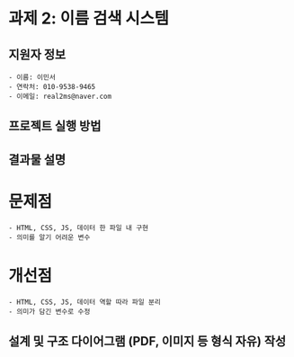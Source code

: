 # 과제 2: 이름 검색 시스템

## 지원자 정보
    - 이름: 이민서
    - 연락처: 010-9538-9465
    - 이메일: real2ms@naver.com

## 프로젝트 실행 방법
## 결과물 설명
# 문제점
    - HTML, CSS, JS, 데이터 한 파일 내 구현
    - 의미를 알기 어려운 변수
# 개선점
    - HTML, CSS, JS, 데이터 역할 따라 파일 분리
    - 의미가 담긴 변수로 수정

## 설계 및 구조 다이어그램 (PDF, 이미지 등 형식 자유) 작성